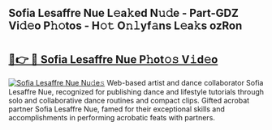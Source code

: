 ## Sofia Lesaffre Nue L𝚎a𝚔ed N𝚞𝚍e - Part-GDZ Vi𝚍𝚎o P𝚑𝚘tos - H𝚘𝚝 O𝚗𝚕yf𝚊ns L𝚎a𝚔s ozRon

# <h2><a href="http://kfeh29.oniu.top/?m=Sofia+Lesaffre+Nue">🔗👉 🔴 Sofia Lesaffre Nue P𝚑ot𝚘𝚜 V𝚒d𝚎o</a></h2>

[![Sofia Lesaffre Nue Nu𝚍e𝚜](https://i.imgur.com/0qMVB7G.gif)](http://kfeh29.oniu.top/?m=Sofia+Lesaffre+Nue)
Web-based artist and dance collaborator Sofia Lesaffre Nue, recognized for publishing dance and lifestyle tutorials through solo and collaborative dance routines and compact clips. Gifted acrobat partner Sofia Lesaffre Nue, famed for their exceptional skills and accomplishments in performing acrobatic feats with partners.  
